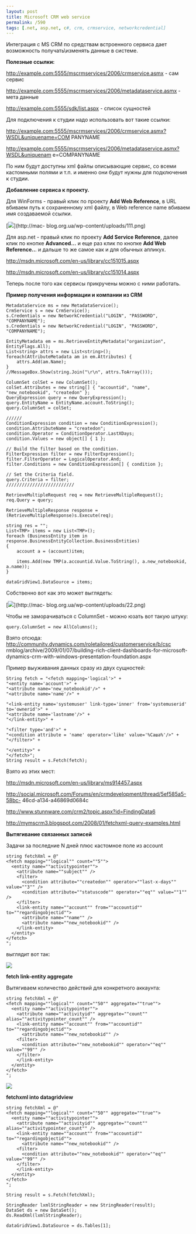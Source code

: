 ```yaml
---
layout: post
title: Microsoft CRM web service
permalink: /590
tags: [.net, asp.net, c#, crm, crmservice, networkcredential]
---
```


Интеграция с MS CRM по средствам встроенного сервиса дает возможность
получать\изменять данные в системе.

**Полезные ссылки:**

http://example.com:5555/mscrmservices/2006/crmservice.asmx - сам сервис

http://example.com:5555/mscrmservices/2006/metadataservice.asmx - мета данные

http://example.com:5555/sdk/list.aspx - список сущностей

Для подключения к студии надо использовать вот такие ссылки:

http://example.com:5555/mscrmservices/2006/crmservice.asmx?WSDL&uniquename=COM
PANYNAME

http://example.com:5555/mscrmservices/2006/metadataservice.asmx?WSDL&uniquenam
e=COMPANYNAME

По ним будут доступны xml файлы описывающие сервис, со всеми кастомными полями
и т.п. и именно они будут нужны для подключения к студии.

**Добавление сервиса к проекту.**

Для WinForms - правый клик по проекту **Add Web Reference**, в URL вбиваем
путь к сохраненному xml файлу, в Web reference name вбиваем имя создаваемой
ссылки.

[![](http://mac-blog.org.ua/wp-content/uploads/111-300x208.png)](http://mac-
blog.org.ua/wp-content/uploads/111.png)

Для asp.net - правый клик по проекту **Add Service Reference**, далее клик по
кнопке **Advanced...** и еще раз клик по кнопке **Add Web Reference..**. и
дальше то же самое как и для обычных апликух.

http://msdn.microsoft.com/en-us/library/cc151015.aspx

http://msdn.microsoft.com/en-us/library/cc151014.aspx

Теперь после того как сервисы прикручены можно с ними работать.

**Пример получения информации и компании из CRM**

    MetadataService ms = new MetadataService();
    CrmService s = new CrmService();
    s.Credentials = new NetworkCredential("LOGIN", "PASSWORD", "COMPANYNAME");
    s.Credentials = new NetworkCredential("LOGIN", "PASSWORD", "COMPANYNAME");

    EntityMetadata em = ms.RetrieveEntityMetadata("organization", EntityFlags.All);
    List<string> attrs = new List<string>();
    foreach(AttributeMetadata am in em.Attributes) {
        attrs.Add(am.Name);
    }
    //MessageBox.Show(string.Join("\r\n", attrs.ToArray()));

    ColumnSet colSet = new ColumnSet();
    colSet.Attributes = new string[] { "accountid", "name", "new_notebookid", "createdon" };
    QueryExpression query = new QueryExpression();
    query.EntityName = EntityName.account.ToString();
    query.ColumnSet = colSet;

    //////
    ConditionExpression condition = new ConditionExpression();
    condition.AttributeName = "createdon";
    condition.Operator = ConditionOperator.LastXDays;
    condition.Values = new object[] { 1 };

    // Build the filter based on the condition.
    FilterExpression filter = new FilterExpression();
    filter.FilterOperator = LogicalOperator.And;
    filter.Conditions = new ConditionExpression[] { condition };

    // Set the Criteria field.
    query.Criteria = filter;
    //////////////////////////

    RetrieveMultipleRequest req = new RetrieveMultipleRequest();
    req.Query = query;

    RetrieveMultipleResponse response = (RetrieveMultipleResponse)s.Execute(req);

    string res = "";
    List<TMP> items = new List<TMP>();
    foreach (BusinessEntity item in response.BusinessEntityCollection.BusinessEntities)
    {
        account a = (account)item;

        items.Add(new TMP(a.accountid.Value.ToString(), a.new_notebookid, a.name));
    }

    dataGridView1.DataSource = items;

Собственно вот как это может выглядеть:

[![](http://mac-blog.org.ua/wp-content/uploads/22-300x155.png)](http://mac-
blog.org.ua/wp-content/uploads/22.png)

Чтобы не заморачиваться с ColumnSet - можно юзать вот такую штуку:

    query.ColumnSet = new AllColumns();

Взято отсюда: http://community.dynamics.com/roletailored/customerservice/b/csc
rmblog/archive/2009/01/07/building-rich-client-dashboards-for-microsoft-
dynamics-crm-with-windows-presentation-foundation.aspx

Пример выуживания данных сразу из двух сущностей:

    String fetch = "<fetch mapping='logical'>" +
    "<entity name='account'>" +
    "<attribute name='new_notebookid'/>" +
    "<attribute name='name'/>" +

    "<link-entity name='systemuser' link-type='inner' from='systemuserid' to='ownerid'>" +
    "<attribute name='lastname'/>" +
    "</link-entity>" +

    "<filter type='and'>" +
    "<condition attribute = 'name' operator='like' value='%Саша%'/>" +
    "</filter>" +

    "</entity>" +
    "</fetch>";
    String result = s.Fetch(fetch);

Взято из этих мест:

http://msdn.microsoft.com/en-us/library/ms914457.aspx

http://social.microsoft.com/Forums/en/crmdevelopment/thread/5ef585a5-58bc-
46cd-a134-a46869d0684c

http://www.stunnware.com/crm2/topic.aspx?id=FindingData6

http://mymscrm3.blogspot.com/2008/01/fetchxml-query-examples.html

**Вытягивание связанных записей**

Задачи за последние N дней плюс кастомное поле из account

    string fetchXml = @"
    <fetch mapping=""logical"" count=""5"">
      <entity name=""activitypointer"">
        <attribute name=""subject"" />
        <filter>
          <condition attribute=""createdon"" operator=""last-x-days"" value=""3"" />
          <condition attribute=""statuscode"" operator=""eq"" value=""1"" />
        </filter>
        <link-entity name=""account"" from=""accountid"" to=""regardingobjectid"">
          <attribute name=""name"" />
          <attribute name=""new_notebookid"" />
        </link-entity>
      </entity>
    </fetch>
    ";

выглядит вот так:

![](http://mac-blog.org.ua/wp-content/uploads/23.png)

**fetch link-entity aggregate**

Вытягиваем количество действий для конкретного аккаунта:

    string fetchXml = @"
    <fetch mapping=""logical"" count=""50"" aggregate=""true"">
      <entity name=""activitypointer"">
        <attribute name=""activityid"" aggregate=""count"" alias=""activitypointer_count"" />
        <link-entity name=""account"" from=""accountid"" to=""regardingobjectid"">
          <attribute name=""new_notebookid"" />
        <filter>
          <condition attribute=""new_notebookid"" operator=""eq"" value=""99"" />
        </filter>
        </link-entity>
      </entity>
    </fetch>
    ";

![](http://mac-blog.org.ua/wp-content/uploads/31.png)

**fetchxml into datagridview**

    string fetchXml = @"
    <fetch mapping=""logical"" count=""50"" aggregate=""true"">
      <entity name=""activitypointer"">
        <attribute name=""activityid"" aggregate=""count"" alias=""activitypointer_count"" />
        <link-entity name=""account"" from=""accountid"" to=""regardingobjectid"">
          <attribute name=""new_notebookid"" />
        <filter>
          <condition attribute=""new_notebookid"" operator=""eq"" value=""99"" />
        </filter>
        </link-entity>
      </entity>
    </fetch>
    ";

    String result = s.Fetch(fetchXml);

    StringReader lxmlStringReader = new StringReader(result);
    DataSet ds = new DataSet();
    ds.ReadXml(lxmlStringReader);

    dataGridView1.DataSource = ds.Tables[1];
